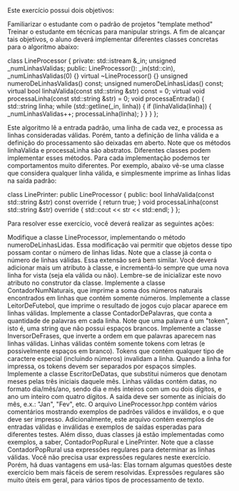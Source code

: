 Este exercício possui dois objetivos:

Familiarizar o estudante com o padrão de projetos "template method"
Treinar o estudante em técnicas para manipular strings.
A fim de alcançar tais objetivos, o aluno deverá implementar diferentes classes concretas para o algoritmo abaixo:

class LineProcessor {
  private:
    std::istream &_in;
    unsigned _numLinhasValidas;
  public:
    LineProcessor(): _in(std::cin), _numLinhasValidas(0) {}
    virtual ~LineProcessor() {}
    unsigned numeroDeLinhasValidas() const;
    unsigned numeroDeLinhasLidas() const;
    virtual bool linhaValida(const std::string &str) const = 0;
    virtual void processaLinha(const std::string &str) = 0;
    void processaEntrada() {
      std::string linha;
      while (std::getline(_in, linha)) {
        if (linhaValida(linha)) {
          _numLinhasValidas++;
          processaLinha(linha);
        }
      }
    }
};

Este algoritmo lê a entrada padrão, uma linha de cada vez, e processa as linhas consideradas válidas. Porém, tanto a definição de linha válida e a definição do processamento são deixadas em aberto. Note que os métodos linhaValida e processaLinha são abstratos. Diferentes classes podem implementar esses métodos. Para cada implementação podemos ter comportamentos muito diferentes. Por exemplo, abaixo vê-se uma classe que considera qualquer linha válida, e simplesmente imprime as linhas lidas na saída padrão:

class LinePrinter: public LineProcessor {
  public:
    bool linhaValida(const std::string &str) const override {
      return true;
    }
    void processaLinha(const std::string &str) override {
      std::cout << str << std::endl;
    }
};

Para resolver esse exercício, você deverá realizar as seguintes ações:

Modifique a classe LineProcessor, implementando o método numeroDeLinhasLidas. Essa modificação vai permitir que objetos desse tipo possam contar o número de linhas lidas. Note que a classe já conta o número de linhas válidas. Essa extensão será bem similar. Você deverá adicionar mais um atributo à classe, e incrementá-lo sempre que uma nova linha for vista (seja ela válida ou não). Lembre-se de inicializar este novo atributo no construtor da classe.
Implemente a classe ContadorNumNaturais, que imprime a soma dos números naturais encontrados em linhas que contém somente números.
Implemente a classe LeitorDeFutebol, que imprime o resultado de jogos cujo placar aparece em linhas válidas.
Implemente a classe ContadorDePalavras, que conta a quantidade de palavras em cada linha. Note que uma palavra é um "token", isto é, uma string que não possui espaços brancos.
Implemente a classe InversorDeFrases, que inverte a ordem em que palavras aparecem nas linhas válidas. Linhas válidas contém somente tokens com letras (e possivelmente espaços em branco). Tokens que contém qualquer tipo de caractere especial (incluindo números) invalidam a linha. Quando a linha for impressa, os tokens devem ser separados por espaços simples.
Implemente a classe EscritorDeDatas, que substitui números que denotam meses pelas três iniciais daquele mês. Linhas válidas contém datas, no formato dia/mês/ano, sendo dia e mês inteiros com um ou dois dígitos, e ano um inteiro com quatro dígitos. A saída deve ser somente as iniciais do mês, e.x.: "Jan", "Fev", etc.
O arquivo LineProcessor.hpp contém vários comentários mostrando exemplos de padrões válidos e inválidos, e o que deve ser impresso. Adicionalmente, este arquivo contém exemplos de entradas válidas e inválidas e exemplos de saídas esperadas para diferentes testes. Além disso, duas classes já estão implementadas como exemplos, a saber, ContadorPopRural e LinePrinter. Note que a classe ContadorPopRural usa expressões regulares para determinar as linhas válidas. Você não precisa usar expressões regulares neste exercício. Porém, há duas vantagens em usá-las:
Elas tornam algumas questões deste exercício bem mais fáceis de serem resolvidas.
Expressões regulares são muito úteis em geral, para vários tipos de processamento de texto.
